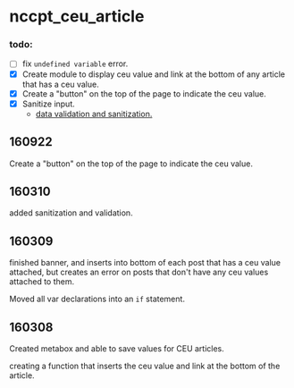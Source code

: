 # nccpt_ceu_article

### todo:

- [ ] fix `undefined variable` error.
- [x] Create module to display ceu value and link at the bottom of any article that has a ceu value.
- [x] Create a "button" on the top of the page to indicate the ceu value.
- [x] Sanitize input.
  - [data validation and sanitization.](https://codex.wordpress.org/Data_Validation)

## 160922

Create a "button" on the top of the page to indicate the ceu value.
## 160310

  added sanitization and validation.

## 160309

finished banner, and inserts into bottom of each post that has a ceu value attached, but creates an error on posts that don't have any ceu values attached to them.

Moved all var declarations into an `if` statement.

## 160308

Created metabox and able to save values for CEU articles.

creating a function that inserts the ceu value and link at the bottom of the article.
